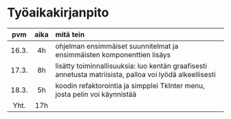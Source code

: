 # Työaikakirjanpito

| pvm   | aika        | mitä tein |
| :---: | :---------: | :-------- |
| 16.3. | 4h  | ohjelman ensimmäiset suunnitelmat ja ensimmäisten komponenttien lisäys|
| 17.3. | 8h  | lisätty toiminnallisuuksia: luo kentän graafisesti annetusta matriisista, palloa voi lyödä alkeellisesti |
| 18.3. | 5h  | koodin refaktorointia ja simpplei TkInter menu, josta pelin voi käynnistää |
| Yht.  | 17h |           |
